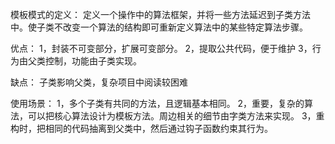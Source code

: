 模板模式的定义：
 定义一个操作中的算法框架，并将一些方法延迟到子类方法中。使子类不改变一个算法的结构即可重新定义算法中的某些特定算法步骤。

优点：
    1，封装不可变部分，扩展可变部分。
    2，提取公共代码，便于维护
    3，行为由父类控制，功能由子类实现。

缺点：
    子类影响父类，复杂项目中阅读较困难

使用场景：
    1，多个子类有共同的方法，且逻辑基本相同。
    2，重要，复杂的算法，可以把核心算法设计为模板方法。周边相关的细节由字类方法来实现。
    3，重构时，把相同的代码抽离到父类中，然后通过钩子函数约束其行为。

